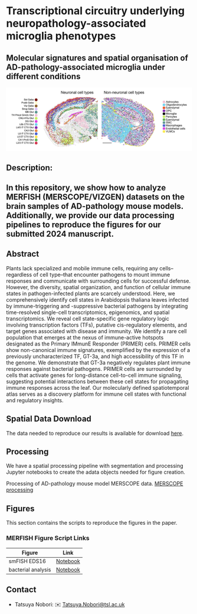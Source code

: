 # Transcriptional circuitry underlying neuropathology-associated microglia phenotypes 
## Molecular signatures and spatial organisation of AD-pathology-associated microglia under different conditions
![Spatial Logo](images/logo_1-01.png)
## Description:
## In this repository, we show how to analyze MERFISH (MERSCOPE/VIZGEN) datasets on  the brain samples of AD-pathology mouse models. Additionally, we provide our data processing pipelines to reproduce the figures for our submitted 2024 manuscript.

## Abstract
Plants lack specialized and mobile immune cells, requiring any cells–regardless of cell type–that encounter pathogens to mount immune responses and communicate with surrounding cells for successful defense. However, the diversity, spatial organization, and function of cellular immune states in pathogen-infected plants are scarcely understood. Here, we comprehensively identify cell states in Arabidopsis thaliana leaves infected by immune-triggering and -suppressive bacterial pathogens by integrating time-resolved single-cell transcriptomics, epigenomics, and spatial transcriptomics. We reveal cell state-specific gene regulatory logic involving transcription factors (TFs), putative cis-regulatory elements, and target genes associated with disease and immunity. We identify a rare cell population that emerges at the nexus of immune-active hotspots designated as the Primary IMmunE Responder (PRIMER) cells. PRIMER cells show non-canonical immune signatures, exemplified by the expression of a previously uncharacterized TF, GT-3a, and high accessibility of this TF in the genome. We demonstrate that GT-3a negatively regulates plant immune responses against bacterial pathogens. PRIMER cells are surrounded by cells that activate genes for long-distance cell-to-cell immune signaling, suggesting potential interactions between these cell states for propagating immune responses across the leaf. Our molecularly defined spatiotemporal atlas serves as a discovery platform for immune cell states with functional and regulatory insights.

## Spatial Data Download

The data needed to reproduce our results is available for download [here](http://neomorph.salk.edu/download/Nobori_etal_merfish).

## Processing
We have a spatial processing pipeline with segmentation and processing Jupyter notebooks to create the adata objects needed for figure creation.

Processing of AD-pathology mouse model MERSCOPE data.
   [MERSCOPE processing](/processing_pipeline)

## Figures

This section contains the scripts to reproduce the figures in the paper.

### MERFISH Figure Script Links

| Figure | Link                                                  |
|--------|-------------------------------------------------------|
| smFISH EDS16     | [Notebook](/figure_scripts/01_quantify_sid_expression.ipynb)         |
| bacterial analysis     | [Notebook](/figure_scripts/bacteria.ipynb) |


## Contact

- Tatsuya Nobori: :envelope: Tatsuya.Nobori@tsl.ac.uk
